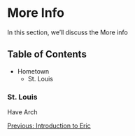 # More Info

In this section, we’ll discuss the More info

## Table of Contents
- Hometown
  - St. Louis

### St. Louis
Have Arch

[Previous: Introduction to Eric](Page1.md)
